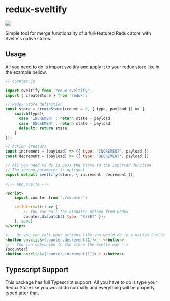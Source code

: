 # redux-sveltify

[<img src="https://img.shields.io/npm/v/redux-sveltify">](https://www.npmjs.com/package/redux-sveltify)

Simple tool for merge functionality of a full-featured Redux store with Svelte's native stores.

## Usage

All you need to do is import sveltify and apply it to your redux store like in the example bellow.

```js
// counter.js

import sveltify from 'redux-sveltify';
import { createStore } from 'redux';

// Redux Store definition
const store = createStore((count = 0, { type, payload }) => {
    switch(type){
      case 'INCREMENT': return state + payload;
      case 'DECREMENT': return state - payload;
      default: return state;
    }
});

// Action creators
const increment = (payload) => ({ type: 'INCREMENT', payload });
const decrement = (payload) => ({ type: 'DECREMENT', payload });

// All you need to do is pass the store to the imported function
// The second parameter is optional
export default sveltify(store, { increment, decrement });
```

```html
<!-- App.svelte -->

<script>
    import counter from './counter';

    setInterval(() => {
        // You can call the dispatch method from Redux
        counter.dispatch({ type: 'RESET' });
    }, 2000);
</script>

<!-- Or you can call your actions like you would do in a native Svelte store -->
<button on:click={counter.decrement(1)}> - </button>
<!-- You can subscribe to the store the Svelte way -->
{$counter}
<button on:click={counter.increment(1)}> + </button>
```

## Typescript Support

This package has full Typescript support. All you have to do is type your Redux Store like you would do normally and everything will be properly typed after that.
